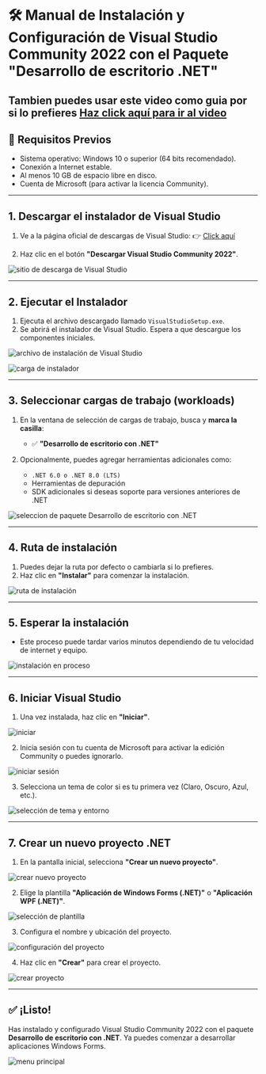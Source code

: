 # 🛠 Manual de Instalación y Configuración de Visual Studio Community 2022 con el Paquete "Desarrollo de escritorio .NET"

## Tambien puedes usar este video como guia por si lo prefieres [Haz click aquí para ir al video](https://youtu.be/VPQv4o-vvH4?si=LSuTXfntT2e3kRPL)

## 📌 Requisitos Previos

* Sistema operativo: Windows 10 o superior (64 bits recomendado).
* Conexión a Internet estable.
* Al menos 10 GB de espacio libre en disco.
* Cuenta de Microsoft (para activar la licencia Community).

---

## 1. Descargar el instalador de Visual Studio

1. Ve a la página oficial de descargas de Visual Studio:
   👉 [Click aquí](https://visualstudio.microsoft.com/es/downloads/)

2. Haz clic en el botón **"Descargar Visual Studio Community 2022"**.

![sitio de descarga de Visual Studio](imgs/1.png)

---

## 2. Ejecutar el Instalador

1. Ejecuta el archivo descargado llamado `VisualStudioSetup.exe`.
2. Se abrirá el instalador de Visual Studio. Espera a que descargue los componentes iniciales.

![archivo de instalación de Visual Studio](imgs/2.png)

![carga de instalador](imgs/5.png)

---

## 3. Seleccionar cargas de trabajo (workloads)

1. En la ventana de selección de cargas de trabajo, busca y **marca la casilla**:

   * ✅ **"Desarrollo de escritorio con .NET"**

2. Opcionalmente, puedes agregar herramientas adicionales como:

   * `.NET 6.0 o .NET 8.0 (LTS)`
   * Herramientas de depuración
   * SDK adicionales si deseas soporte para versiones anteriores de .NET

![seleccion de paquete Desarrollo de escritorio con .NET](imgs/3.png)

---

## 4. Ruta de instalación

1. Puedes dejar la ruta por defecto o cambiarla si lo prefieres.
2. Haz clic en **"Instalar"** para comenzar la instalación.

![ruta de instalación](imgs/6.png)

---

## 5. Esperar la instalación

* Este proceso puede tardar varios minutos dependiendo de tu velocidad de internet y equipo.

![instalación en proceso](imgs/4.png)

---

## 6. Iniciar Visual Studio

1. Una vez instalada, haz clic en **"Iniciar"**.

![iniciar](imgs/14.png)

2. Inicia sesión con tu cuenta de Microsoft para activar la edición Community o puedes ignorarlo.

![iniciar sesión](imgs/7.png)

3. Selecciona un tema de color si es tu primera vez (Claro, Oscuro, Azul, etc.).

![selección de tema y entorno](imgs/8.png)


---

## 7. Crear un nuevo proyecto .NET

1. En la pantalla inicial, selecciona **"Crear un nuevo proyecto"**.

![crear nuevo proyecto](imgs/9.png)

2. Elige la plantilla **"Aplicación de Windows Forms (.NET)"** o **"Aplicación WPF (.NET)"**.

![selección de plantilla](imgs/10.png)

3. Configura el nombre y ubicación del proyecto.

![configuración del proyecto](imgs/11.png)

4. Haz clic en **"Crear"** para crear el proyecto.

![crear proyecto](imgs/12.png)

---

## ✅ ¡Listo!

Has instalado y configurado Visual Studio Community 2022 con el paquete **Desarrollo de escritorio con .NET**. Ya puedes comenzar a desarrollar aplicaciones Windows Forms.

![menu principal](imgs/13.png)